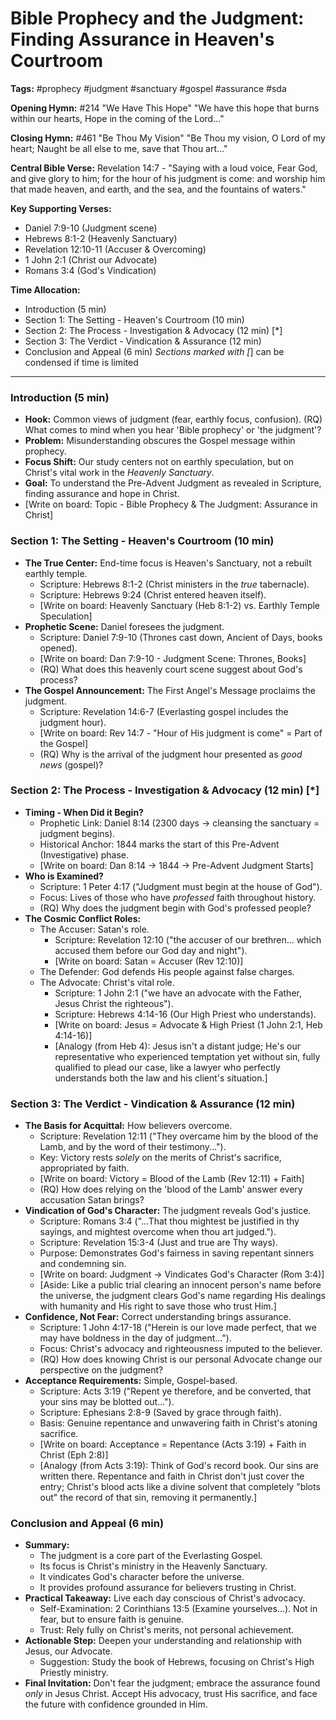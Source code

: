 # Bible Prophecy and the Judgment: Finding Assurance in Heaven's Courtroom

**Tags:** #prophecy #judgment #sanctuary #gospel #assurance #sda

**Opening Hymn:** #214 "We Have This Hope" "We have this hope that burns within
our hearts, Hope in the coming of the Lord..."

**Closing Hymn:** #461 "Be Thou My Vision" "Be Thou my vision, O Lord of my
heart; Naught be all else to me, save that Thou art..."

**Central Bible Verse:** Revelation 14:7 - "Saying with a loud voice, Fear God,
and give glory to him; for the hour of his judgment is come: and worship him
that made heaven, and earth, and the sea, and the fountains of waters."

**Key Supporting Verses:**

- Daniel 7:9-10 (Judgment scene)
- Hebrews 8:1-2 (Heavenly Sanctuary)
- Revelation 12:10-11 (Accuser & Overcoming)
- 1 John 2:1 (Christ our Advocate)
- Romans 3:4 (God's Vindication)

**Time Allocation:**

- Introduction (5 min)
- Section 1: The Setting - Heaven's Courtroom (10 min)
- Section 2: The Process - Investigation & Advocacy (12 min) [*]
- Section 3: The Verdict - Vindication & Assurance (12 min)
- Conclusion and Appeal (6 min) _Sections marked with [_] can be condensed if
  time is limited

---

### Introduction (5 min)

- **Hook:** Common views of judgment (fear, earthly focus, confusion). (RQ) What
  comes to mind when you hear 'Bible prophecy' or 'the judgment'?
- **Problem:** Misunderstanding obscures the Gospel message within prophecy.
- **Focus Shift:** Our study centers not on earthly speculation, but on Christ's
  vital work in the _Heavenly Sanctuary_.
- **Goal:** To understand the Pre-Advent Judgment as revealed in Scripture,
  finding assurance and hope in Christ.
- [Write on board: Topic - Bible Prophecy & The Judgment: Assurance in Christ]

### Section 1: The Setting - Heaven's Courtroom (10 min)

- **The True Center:** End-time focus is Heaven's Sanctuary, not a rebuilt
  earthly temple.
  - Scripture: Hebrews 8:1-2 (Christ ministers in the _true_ tabernacle).
  - Scripture: Hebrews 9:24 (Christ entered heaven itself).
  - [Write on board: Heavenly Sanctuary (Heb 8:1-2) vs. Earthly Temple
    Speculation]
- **Prophetic Scene:** Daniel foresees the judgment.
  - Scripture: Daniel 7:9-10 (Thrones cast down, Ancient of Days, books opened).
  - [Write on board: Dan 7:9-10 - Judgment Scene: Thrones, Books]
  - (RQ) What does this heavenly court scene suggest about God's process?
- **The Gospel Announcement:** The First Angel's Message proclaims the judgment.
  - Scripture: Revelation 14:6-7 (Everlasting gospel includes the judgment
    hour).
  - [Write on board: Rev 14:7 - "Hour of His judgment is come" = Part of the
    Gospel]
  - (RQ) Why is the arrival of the judgment hour presented as _good news_
    (gospel)?

### Section 2: The Process - Investigation & Advocacy (12 min) [*]

- **Timing - When Did it Begin?**
  - Prophetic Link: Daniel 8:14 (2300 days -> cleansing the sanctuary = judgment
    begins).
  - Historical Anchor: 1844 marks the start of this Pre-Advent (Investigative)
    phase.
  - [Write on board: Dan 8:14 -> 1844 -> Pre-Advent Judgment Starts]
- **Who is Examined?**
  - Scripture: 1 Peter 4:17 ("Judgment must begin at the house of God").
  - Focus: Lives of those who have _professed_ faith throughout history.
  - (RQ) Why does the judgment begin with God's professed people?
- **The Cosmic Conflict Roles:**
  - The Accuser: Satan's role.
    - Scripture: Revelation 12:10 ("the accuser of our brethren... which accused
      them before our God day and night").
    - [Write on board: Satan = Accuser (Rev 12:10)]
  - The Defender: God defends His people against false charges.
  - The Advocate: Christ's vital role.
    - Scripture: 1 John 2:1 ("we have an advocate with the Father, Jesus Christ
      the righteous").
    - Scripture: Hebrews 4:14-16 (Our High Priest who understands).
    - [Write on board: Jesus = Advocate & High Priest (1 John 2:1, Heb 4:14-16)]
    - [Analogy (from Heb 4): Jesus isn't a distant judge; He's our
      representative who experienced temptation yet without sin, fully qualified
      to plead our case, like a lawyer who perfectly understands both the law
      and his client's situation.]

### Section 3: The Verdict - Vindication & Assurance (12 min)

- **The Basis for Acquittal:** How believers overcome.
  - Scripture: Revelation 12:11 ("They overcame him by the blood of the Lamb,
    and by the word of their testimony...").
  - Key: Victory rests _solely_ on the merits of Christ's sacrifice,
    appropriated by faith.
  - [Write on board: Victory = Blood of the Lamb (Rev 12:11) + Faith]
  - (RQ) How does relying on the 'blood of the Lamb' answer every accusation
    Satan brings?
- **Vindication of God's Character:** The judgment reveals God's justice.
  - Scripture: Romans 3:4 ("...That thou mightest be justified in thy sayings,
    and mightest overcome when thou art judged.").
  - Scripture: Revelation 15:3-4 (Just and true are Thy ways).
  - Purpose: Demonstrates God's fairness in saving repentant sinners and
    condemning sin.
  - [Write on board: Judgment -> Vindicates God's Character (Rom 3:4)]
  - [Aside: Like a public trial clearing an innocent person's name before the
    universe, the judgment clears God's name regarding His dealings with
    humanity and His right to save those who trust Him.]
- **Confidence, Not Fear:** Correct understanding brings assurance.
  - Scripture: 1 John 4:17-18 ("Herein is our love made perfect, that we may
    have boldness in the day of judgment...").
  - Focus: Christ's advocacy and righteousness imputed to the believer.
  - (RQ) How does knowing Christ is our personal Advocate change our perspective
    on the judgment?
- **Acceptance Requirements:** Simple, Gospel-based.
  - Scripture: Acts 3:19 ("Repent ye therefore, and be converted, that your sins
    may be blotted out...").
  - Scripture: Ephesians 2:8-9 (Saved by grace through faith).
  - Basis: Genuine repentance and unwavering faith in Christ's atoning
    sacrifice.
  - [Write on board: Acceptance = Repentance (Acts 3:19) + Faith in Christ (Eph
    2:8)]
  - [Analogy (from Acts 3:19): Think of God's record book. Our sins are written
    there. Repentance and faith in Christ don't just cover the entry; Christ's
    blood acts like a divine solvent that completely "blots out" the record of
    that sin, removing it permanently.]

### Conclusion and Appeal (6 min)

- **Summary:**
  - The judgment is a core part of the Everlasting Gospel.
  - Its focus is Christ's ministry in the Heavenly Sanctuary.
  - It vindicates God's character before the universe.
  - It provides profound assurance for believers trusting in Christ.
- **Practical Takeaway:** Live each day conscious of Christ's advocacy.
  - Self-Examination: 2 Corinthians 13:5 (Examine yourselves...). Not in fear,
    but to ensure faith is genuine.
  - Trust: Rely fully on Christ's merits, not personal achievement.
- **Actionable Step:** Deepen your understanding and relationship with Jesus,
  our Advocate.
  - Suggestion: Study the book of Hebrews, focusing on Christ's High Priestly
    ministry.
- **Final Invitation:** Don't fear the judgment; embrace the assurance found
  _only_ in Jesus Christ. Accept His advocacy, trust His sacrifice, and face the
  future with confidence grounded in Him.
